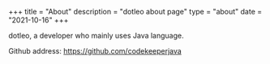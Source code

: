 +++
title = "About"
description = "dotleo about page"
type = "about"
date = "2021-10-16"
+++

dotleo, a developer who mainly uses Java language.

Github address: <https://github.com/codekeeperjava>
